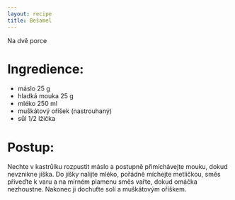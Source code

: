 ```yaml
---
layout: recipe
title: Bešamel
---
```

Na dvě porce


# Ingredience:

- máslo 25 g
- hladká mouka 25 g
- mléko 250 ml
- muškátový oříšek (nastrouhaný)
- sůl 1/2 lžička


# Postup:

Nechte v kastrůlku rozpustit máslo a postupně přimíchávejte mouku, dokud nevznikne jíška. Do jíšky nalijte mléko, pořádně míchejte metličkou, směs přiveďte k varu a na mírném plamenu směs vařte, dokud omáčka nezhoustne. Nakonec ji dochuťte solí a muškátovým oříškem.
